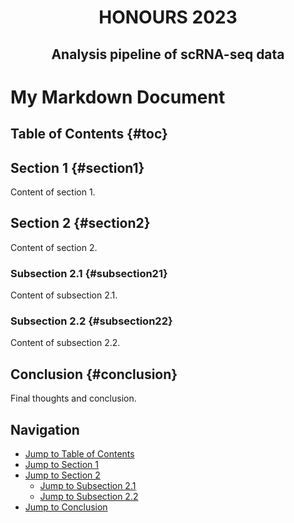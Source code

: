 <h1 align="center">HONOURS 2023</h1>

<h2 align="center"><strong>Analysis pipeline of scRNA-seq data</strong> 

# My Markdown Document

## Table of Contents {#toc}

## Section 1 {#section1}
Content of section 1.

## Section 2 {#section2}
Content of section 2.

### Subsection 2.1 {#subsection21}
Content of subsection 2.1.

### Subsection 2.2 {#subsection22}
Content of subsection 2.2.

## Conclusion {#conclusion}
Final thoughts and conclusion.

## Navigation

- [Jump to Table of Contents](#toc)
- [Jump to Section 1](#section1)
- [Jump to Section 2](#section2)
  - [Jump to Subsection 2.1](#subsection21)
  - [Jump to Subsection 2.2](#subsection22)
- [Jump to Conclusion](#conclusion)
